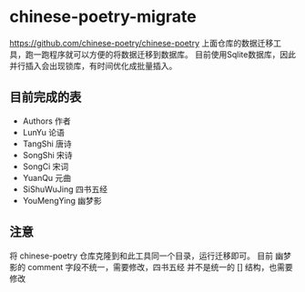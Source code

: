 # chinese-poetry-migrate
https://github.com/chinese-poetry/chinese-poetry
上面仓库的数据迁移工具，跑一跑程序就可以方便的将数据迁移到数据库。
目前使用Sqlite数据库，因此并行插入会出现锁库，有时间优化成批量插入。

## 目前完成的表
- Authors 作者
- LunYu  论语
- TangShi 唐诗
- SongShi 宋诗
- SongCi 宋词
- YuanQu 元曲
- SiShuWuJing  四书五经
- YouMengYing 幽梦影 
## 注意
将 chinese-poetry 仓库克隆到和此工具同一个目录，运行迁移即可。
目前 幽梦影的 comment 字段不统一，需要修改，四书五经 并不是统一的 [] 结构，也需要修改
